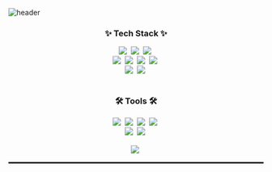 <!--타이틀 부분-->
![header](https://capsule-render.vercel.app/api?type=soft&height=200&color=gradient&text=yonggarigari%20&section=header&reversal=true&desc=저장소&descAlignY=70&descAlign=71&animation=twinkling&textBg=false)


<!--내용 부분-->
<h3 align="center">✨ Tech Stack ✨</h3>
<div align="center">
  <img src="https://img.shields.io/badge/C-black?style=for-the-badge&logo=C&logoColor=A8B9CC" />&nbsp
  <img src="https://img.shields.io/badge/C++-FF6C2C?style=for-the-badge&logo=cplusplus&logoColor=00599C" />&nbsp
  <img src="https://img.shields.io/badge/python-3670A0?style=for-the-badge&logo=python&logoColor=ffdd54" />&nbsp
</div>

<div align="center">
  <img src="https://img.shields.io/badge/stm32-03234B?style=for-the-badge&logo=stmicroelectronics&logoColor=00599C" />&nbsp
  <img src="https://img.shields.io/badge/arduino-00878F?style=for-the-badge&logo=arduino" />&nbsp
  <img src="https://img.shields.io/badge/raspberry%20pi-A22846?style=for-the-badge&logo=raspberrypi" />&nbsp
  <img src="https://img.shields.io/badge/linux-FCC624?style=for-the-badge&logo=linux&logoColor=black" />&nbsp 
</div>

<div align="center">
  <img src="https://img.shields.io/badge/tensorflow-FF6F00?style=for-the-badge&logo=tensorflow&logoColor=FF6F00&labelColor=141526" />&nbsp
  <img src="https://img.shields.io/badge/opencv-5C3EE8?style=for-the-badge&logo=opencv" />&nbsp
</div>

<br>

<h3 align="center">🛠 Tools 🛠</h3>
<div align="center">
  <img src="https://img.shields.io/badge/stm32cubeMX-6DB33F?style=for-the-badge&logo=stmicroelectronics&logoColor=00599C" />&nbsp
  <img src="https://img.shields.io/badge/arm%20keil-D14836?style=for-the-badge&logo=armkeil&logoColor=394049" />&nbsp
  <img src="https://img.shields.io/badge/VSCode-2C2C32.svg?style=for-the-badge&logo=visual-studio-code&logoColor=22ABF3" />&nbsp
  <img src="https://img.shields.io/badge/vs-1572B6?style=for-the-badge&logo=visualstudio&logoColor=5C2D91" />&nbsp
</div>

<div align="center">
  <img src="https://img.shields.io/badge/github-181717.svg?style=for-the-badge&logo=github&logoColor=white" />&nbsp
  <img src="https://img.shields.io/badge/Notion-F3F3F3.svg?style=for-the-badge&logo=notion&logoColor=black" />&nbsp
</div>

<br>

<div align="center">
  <img src="https://img.shields.io/badge/SOLIDWORKS-yellow?style=for-the-badge&logo=dassaultsystemes&logoColor=red" />&nbsp
</div>

<hr style="border-top: 2px solid #000;">
